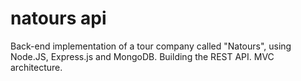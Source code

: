 # natours api
Back-end implementation of a tour company called "Natours", using Node.JS, Express.js and MongoDB. Building the REST API. MVC architecture.
